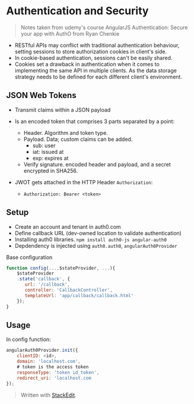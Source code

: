 # Authentication and Security

> Notes taken from udemy's course AngularJS Authentication: Secure your app with AuthO from Ryan Chenkie

- RESTful APIs may conflict with traditional authentication behaviour, setting sessions to store authorization cookies in client's side.
- In cookie-based authentication, sessions can't be easily shared.
- Cookies set a drawback in authentication when it comes to implementing the same API in multiple clients. As the data storage strategy needs to be defined for each different client's environment.

## JSON Web Tokens

- Transmit claims within a JSON payload
- Is an encoded token that comprises 3 parts separated by a point: 
	- Header. Algorithm and token type.
	- Payload. Data; custom claims can be added.
		- sub: user
		- iat: issued at
		- exp: expires at
	- Verify signature. encoded header and payload, and a secret encrypted in SHA256.

- JWOT gets attached in the HTTP Header `Authorization`:
	- `Authorization: Bearer <token>`

## Setup 

- Create an account and tenant in auth0.com
- Define callback URL (dev-owned location to validate authentication)
- Installing auth0 libraries. `npm install auth0-js angular-auth0`
- Depdendency is injected using `auth0.auth0`, `angularAuth0Provider`

Base configuration
````javascript
function config(...,$stateProvider, ...){
	$stateProvider
	.state('callback', {
	   url: '/callback',
	   controller: 'CallbackController',
	   templateUrl: 'app/callback/callback.html'
	});
} 
````

## Usage
In config function:
```javascript
angularAuth0Provider.init({
	clientID: <id>,
	domain: 'localhost.com',
	# token is the access token
	responseType: 'token id_token',
	redirect_uri: 'localhost.com
});
```


> Written with [StackEdit](https://stackedit.io/).

<!--stackedit_data:
eyJoaXN0b3J5IjpbLTEyNTI4ODgxNDQsLTIwMzIxMjY1MDgsLT
EwNjE3NjgwNjcsLTE5MTA3MTQwMjMsMjk0ODU1NTA5XX0=
-->